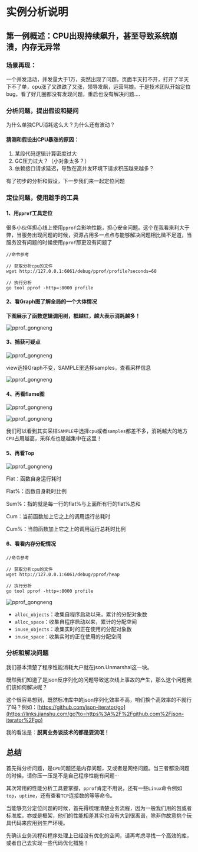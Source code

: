 # 实例分析说明

## 第一例概述：CPU出现持续飙升，甚至导致系统崩溃，内存无异常

### 场景再现：

一个并发活动，并发量大于1万，突然出现了问题，页面半天打不开，打开了半天下不了单，cpu涨了又跌跌了又涨，领导发飙，运营骂娘。于是技术团队开始定位bug，看了好几圈都没有发现问题，重启也没有解决问题....



### 分析问题，提出假设和疑问

为什么单独CPU消耗这么大？为什么还有波动？

#### 猜测和假设出CPU暴涨的原因：

1. 某段代码逻辑计算密度过大
2. GC压力过大？（小对象太多？）
3. 依赖接口请求延迟，导致在高并发环境下请求积压越来越多？

有了初步的分析和假设，下一步我们来一起定位问题

### 定位问题，使用趁手的工具

#### 1、用`pprof`工具定位

很多小伙伴担心线上使用`pprof`会影响性能，担心安全问题。这个在我看来利大于弊，当服务出现问题的时候，资源占用多一点点与能够解决问题相比微不足道，当服务没有问题的时候使用`pprof`那更没有问题了

```
//命令参考

// 获取分析cpu的文件
wget http://127.0.0.1:6061/debug/pprof/profile?seconds=60

// 执行分析
go tool pprof -http=:8000 profile
```



#### 2、看Graph图了解全局的一个大体情况

**下图展示了函数逻辑调用树，框越红，越大表示消耗越多！**

![pprof_gongneng](http://cdn.xiaot123.com/blog/2021-04/pprof-ep1-01.png-blog)



#### 3、捕获可疑点

![pprof_gongneng](http://cdn.xiaot123.com/blog/2021-04/pprof-ep1-02.png-blog)



view选择Graph不变，SAMPLE里选择samples，查看采样信息

![pprof_gongneng](http://cdn.xiaot123.com/blog/2021-04/pprof-ep1-03.png-blog)



#### 4、再看flame图

![pprof_gongneng](http://cdn.xiaot123.com/blog/2021-04/pprof-ep1-04.png-blog)

![pprof_gongneng](http://cdn.xiaot123.com/blog/2021-04/pprof-ep1-05.png-blog)

我们可以看到其实采样`SAMPLE`中选择`cpu`或者`samples`都差不多，消耗越大的地方`CPU`占用越高，采样点也是越集中在这里！

#### 5、再看Top

![pprof_gongneng](http://cdn.xiaot123.com/blog/2021-04/pprof-ep1-06.png-blog)

Flat：函数自身运行耗时

Flat%：函数自身耗时比例

Sum%：指的就是每一行的flat%与上面所有行的flat%总和

Cum：当前函数加上它之上的调用运行总耗时

Cum%：当前函数加上它之上的调用运行总耗时比例

#### 6、看看内存分配情况

```
//命令参考

// 获取分析cpu的文件
wget http://127.0.0.1:6061/debug/pprof/heap

// 执行分析
go tool pprof -http=:8000 profile
```



![pprof_gongneng](http://cdn.xiaot123.com/blog/2021-04/pprof-ep1-07.png-blog)

- `alloc_objects`：收集自程序启动以来，累计的分配对象数
-  `alloc_space`：收集自程序启动以来，累计的分配空间
-  `inuse_objects`：收集实时的正在使用的分配对象数
-  `inuse_space`：收集实时的正在使用的分配空间

### 分析和解决问题

我们基本清楚了程序性能消耗大户就在json.Unmarshal这一块。



既然我们知道了是json反序列化的问题导致这次线上事故的产生，那么这个问题我们该如何解决呢？



这个很容易想到，既然标准库中的json序列化效率不高，咱们换个高效率的不就行了吗？例如：[https://github.com/json-iterator/go](https://links.jianshu.com/go?to=https%3A%2F%2Fgithub.com%2Fjson-iterator%2Fgo)



我的看法是：**脱离业务谈技术的都是耍流氓！**



## 总结

首先得分析问题，是`CPU`问题还是内存问题，又或者是网络问题。当三者都没问题的时候，请你压一压是不是自己程序性能有问题···

其次常用的性能分析工具要掌握，`pprof`肯定不用说，还有一些`Linux`命令例如`top`，`uptime`，还有查看`TCP`连接数的等等命令。

当能够充分定位问题的时候，首先得梳理清楚业务流程，因为一般我们用的包或者标准库，亦或是框架，他们的性能相差其实也没有大到很离谱，除非你故意挑个玩具代码来应用到生产环境。

先确认业务流程和程序处理上已经没有优化的空间，请再考虑寻找一个高效的库，或者自己去实现一些代码优化措施！